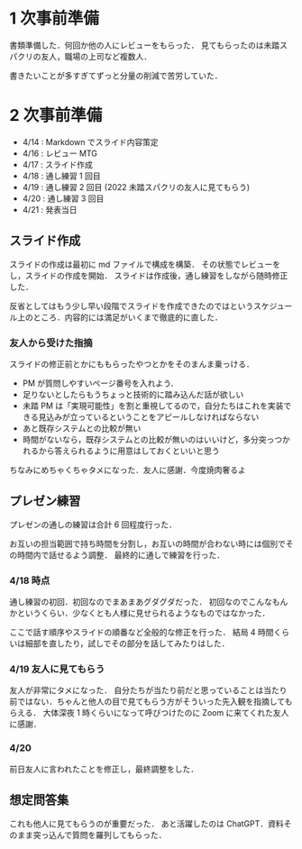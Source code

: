 # 1 次事前準備

書類準備した．何回か他の人にレビューをもらった．
見てもらったのは未踏スパクリの友人，職場の上司など複数人．

書きたいことが多すぎてずっと分量の削減で苦労していた．

# 2 次事前準備

- 4/14 : Markdown でスライド内容策定
- 4/16 : レビュー MTG
- 4/17 : スライド作成
- 4/18 : 通し練習 1 回目
- 4/19 : 通し練習 2 回目 (2022 未踏スパクリの友人に見てもらう)
- 4/20 : 通し練習 3 回目
- 4/21 : 発表当日

## スライド作成

スライドの作成は最初に md ファイルで構成を構築．
その状態でレビューをし，スライドの作成を開始．
スライドは作成後，通し練習をしながら随時修正した．

反省としてはもう少し早い段階でスライドを作成できたのではというスケジュール上のところ．内容的には満足がいくまで徹底的に直した．

### 友人から受けた指摘

スライドの修正前とかにももらったやつとかをそのまんま乗っける．

- PM が質問しやすいページ番号を入れよう．
- 足りないとしたらもうちょっと技術的に踏み込んだ話が欲しい
- 未踏 PM は「実現可能性」を割と重視してるので，自分たちはこれを実装できる見込みが立っているということをアピールしなければならない
- あと既存システムとの比較が無い
- 時間がないなら，既存システムとの比較が無いのはいいけど，多分突っつかれるから答えられるように用意はしておくといいと思う

ちなみにめちゃくちゃタメになった．友人に感謝．今度焼肉奢るよ

## プレゼン練習

プレゼンの通しの練習は合計 6 回程度行った．

お互いの担当範囲で持ち時間を分割し，お互いの時間が合わない時には個別でその時間内で話せるよう調整．
最終的に通しで練習を行った．

### 4/18 時点

通し練習の初回．初回なのでまあまあグダグダだった．
初回なのでこんなもんかというくらい．少なくとも人様に見せられるようなものではなかった．

ここで話す順序やスライドの順番など全般的な修正を行った．
結局 4 時間くらいは細部を直したり，試しでその部分を話してみたりはした．

### 4/19 友人に見てもらう

友人が非常にタメになった．
自分たちが当たり前だと思っていることは当たり前ではない．ちゃんと他人の目で見てもらう方がそういった先入観を指摘してもらえる．
大体深夜 1 時くらいになって呼びつけたのに Zoom に来てくれた友人に感謝．

### 4/20

前日友人に言われたことを修正し，最終調整をした．

## 想定問答集

これも他人に見てもらうのが重要だった．
あと活躍したのは ChatGPT．資料そのまま突っ込んで質問を羅列してもらった．
